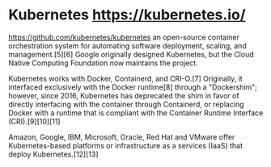 # Kubernetes https://kubernetes.io/

https://github.com/kubernetes/kubernetes
 an open-source container orchestration system for automating software deployment, scaling, and management.[5][6] Google originally designed Kubernetes, but the Cloud Native Computing Foundation now maintains the project.

Kubernetes works with Docker, Containerd, and CRI-O.[7] Originally, it interfaced exclusively with the Docker runtime[8] through a "Dockershim"; however, since 2016, Kubernetes has deprecated the shim in favor of directly interfacing with the container through Containerd, or replacing Docker with a runtime that is compliant with the Container Runtime Interface (CRI).[9][10][11]

Amazon, Google, IBM, Microsoft, Oracle, Red Hat and VMware offer Kubernetes-based platforms or infrastructure as a services (IaaS) that deploy Kubernetes.[12][13]